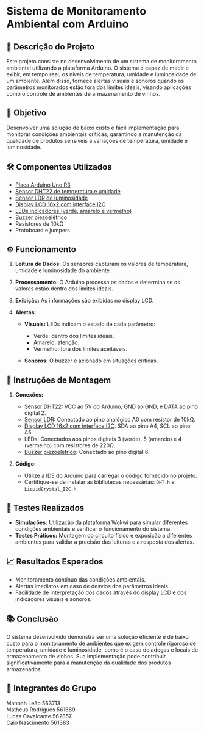 # Sistema de Monitoramento Ambiental com Arduino
 
## 📌 Descrição do Projeto
 
Este projeto consiste no desenvolvimento de um sistema de monitoramento ambiental utilizando a plataforma Arduino. O sistema é capaz de medir e exibir, em tempo real, os níveis de temperatura, umidade e luminosidade de um ambiente. Além disso, fornece alertas visuais e sonoros quando os parâmetros monitorados estão fora dos limites ideais, visando aplicações como o controle de ambientes de armazenamento de vinhos.
 
## 🎯 Objetivo
 
Desenvolver uma solução de baixo custo e fácil implementação para monitorar condições ambientais críticas, garantindo a manutenção da qualidade de produtos sensíveis a variações de temperatura, umidade e luminosidade.
 
## 🛠️ Componentes Utilizados
 
* [Placa Arduino Uno R3]()
* [Sensor DHT22 de temperatura e umidade]()
* [Sensor LDR de luminosidade]()
* [Display LCD 16x2 com interface I2C]()
* [LEDs indicadores (verde, amarelo e vermelho)]()
* [Buzzer piezoelétrico]()
* Resistores de 10kΩ
* Protoboard e jumpers
 
## ⚙️ Funcionamento
 
1. **Leitura de Dados:** Os sensores capturam os valores de temperatura, umidade e luminosidade do ambiente.
2. **Processamento:** O Arduino processa os dados e determina se os valores estão dentro dos limites ideais.
3. **Exibição:** As informações são exibidas no display LCD.
4. **Alertas:**
 
   * **Visuais:** LEDs indicam o estado de cada parâmetro:
 
     * Verde: dentro dos limites ideais.
     * Amarelo: atenção.
     * Vermelho: fora dos limites aceitáveis.
   * **Sonoros:** O buzzer é acionado em situações críticas.
 
## 🔧 Instruções de Montagem
 
1. **Conexões:**
 
   * [Sensor DHT22](): VCC ao 5V do Arduino, GND ao GND, e DATA ao pino digital 2.
   * [Sensor LDR](): Conectado ao pino analógico A0 com resistor de 10kΩ.
   * [Display LCD 16x2 com interface I2C](): SDA ao pino A4, SCL ao pino A5.
   * LEDs: Conectados aos pinos digitais 3 (verde), 5 (amarelo) e 4 (vermelho) com resistores de 220Ω.
   * [Buzzer piezoelétrico](): Conectado ao pino digital 6.
 
2. **Código:**
 
   * Utilize a IDE do Arduino para carregar o código fornecido no projeto.
   * Certifique-se de instalar as bibliotecas necessárias: `DHT.h` e `LiquidCrystal_I2C.h`.
 
## 🧪 Testes Realizados
 
* **Simulações:** Utilização da plataforma Wokwi para simular diferentes condições ambientais e verificar o funcionamento do sistema.
* **Testes Práticos:** Montagem do circuito físico e exposição a diferentes ambientes para validar a precisão das leituras e a resposta dos alertas.
 
## 📈 Resultados Esperados
 
* Monitoramento contínuo das condições ambientais.
* Alertas imediatos em caso de desvios dos parâmetros ideais.
* Facilidade de interpretação dos dados através do display LCD e dos indicadores visuais e sonoros.
 
## 📚 Conclusão
 
O sistema desenvolvido demonstra ser uma solução eficiente e de baixo custo para o monitoramento de ambientes que exigem controle rigoroso de temperatura, umidade e luminosidade, como é o caso de adegas e locais de armazenamento de vinhos. Sua implementação pode contribuir significativamente para a manutenção da qualidade dos produtos armazenados.

## 🧑 Integrantes do Grupo

Manoah Leão 563713\
Matheus Rodrigues 561689\
Lucas Cavalcante 562857\
Caio Nascimento 561383
